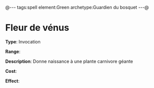 @---
tags:spell
element:Green
archetype:Guardien du bosquet
---@

# Fleur de vénus

**Type**:
Invocation

**Range**:

**Description**:
Donne naissance à une plante carnivore géante

**Cost**:

**Effect**:
